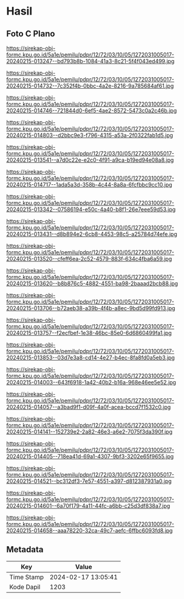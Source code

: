 # Hasil

## Foto C Plano

https://sirekap-obj-formc.kpu.go.id/5a1e/pemilu/pdpr/12/72/03/10/05/1272031005017-20240215-013247--bd793b8b-1084-41a3-8c21-5f4f043ed499.jpg

https://sirekap-obj-formc.kpu.go.id/5a1e/pemilu/pdpr/12/72/03/10/05/1272031005017-20240215-014732--7c352f4b-0bbc-4a2e-8216-9a785684af61.jpg

https://sirekap-obj-formc.kpu.go.id/5a1e/pemilu/pdpr/12/72/03/10/05/1272031005017-20240215-014746--721844d0-6ef5-4ae2-8572-5473c0a2c46b.jpg

https://sirekap-obj-formc.kpu.go.id/5a1e/pemilu/pdpr/12/72/03/10/05/1272031005017-20240215-014803--d2bbc9e3-f796-4315-a53a-2f0322fab1d5.jpg

https://sirekap-obj-formc.kpu.go.id/5a1e/pemilu/pdpr/12/72/03/10/05/1272031005017-20240215-013541--a7d0c22e-e2c0-4f91-a9ca-b19ed94e08a8.jpg

https://sirekap-obj-formc.kpu.go.id/5a1e/pemilu/pdpr/12/72/03/10/05/1272031005017-20240215-014717--1ada5a3d-358b-4c44-8a8a-6fcfbbc9cc10.jpg

https://sirekap-obj-formc.kpu.go.id/5a1e/pemilu/pdpr/12/72/03/10/05/1272031005017-20240215-013342--07586194-e50c-4a40-b8f1-26e7eee59d53.jpg

https://sirekap-obj-formc.kpu.go.id/5a1e/pemilu/pdpr/12/72/03/10/05/1272031005017-20240215-013431--d8b894e2-6cb8-4453-98c5-a25784d74efe.jpg

https://sirekap-obj-formc.kpu.go.id/5a1e/pemilu/pdpr/12/72/03/10/05/1272031005017-20240215-013520--cfeff6ea-2c52-4579-883f-634c4fba6a59.jpg

https://sirekap-obj-formc.kpu.go.id/5a1e/pemilu/pdpr/12/72/03/10/05/1272031005017-20240215-013620--b8b876c5-4882-4551-ba98-2baaad2bcb88.jpg

https://sirekap-obj-formc.kpu.go.id/5a1e/pemilu/pdpr/12/72/03/10/05/1272031005017-20240215-013706--b72aeb38-a39b-4f4b-a8ec-9bd5d99fd913.jpg

https://sirekap-obj-formc.kpu.go.id/5a1e/pemilu/pdpr/12/72/03/10/05/1272031005017-20240215-013757--f2ecfbef-1e38-46bc-85e0-6d6860499fa1.jpg

https://sirekap-obj-formc.kpu.go.id/5a1e/pemilu/pdpr/12/72/03/10/05/1272031005017-20240215-013853--03d7e3a8-cd14-4e27-b4ec-8fa8fd0a5eb3.jpg

https://sirekap-obj-formc.kpu.go.id/5a1e/pemilu/pdpr/12/72/03/10/05/1272031005017-20240215-014003--643f6918-1a42-40b2-b16a-968e46ee5e52.jpg

https://sirekap-obj-formc.kpu.go.id/5a1e/pemilu/pdpr/12/72/03/10/05/1272031005017-20240215-014057--a3bad9f1-d09f-4a0f-acea-bccd7f1532c0.jpg

https://sirekap-obj-formc.kpu.go.id/5a1e/pemilu/pdpr/12/72/03/10/05/1272031005017-20240215-014141--152739e2-2a82-46e3-a6e2-7075f3da390f.jpg

https://sirekap-obj-formc.kpu.go.id/5a1e/pemilu/pdpr/12/72/03/10/05/1272031005017-20240215-014405--718ea41d-69a1-4307-9bf3-3202e65f9655.jpg

https://sirekap-obj-formc.kpu.go.id/5a1e/pemilu/pdpr/12/72/03/10/05/1272031005017-20240215-014521--bc312df3-7e57-4551-a397-d812387931a0.jpg

https://sirekap-obj-formc.kpu.go.id/5a1e/pemilu/pdpr/12/72/03/10/05/1272031005017-20240215-014601--6a70f179-4a11-44fc-a6bb-c25d3df838a7.jpg

https://sirekap-obj-formc.kpu.go.id/5a1e/pemilu/pdpr/12/72/03/10/05/1272031005017-20240215-014658--aaa78220-32ca-49c7-aefc-6ffbc6093fd8.jpg


## Metadata

| Key        | Value               |
| ---------- | ------------------- |
| Time Stamp | 2024-02-17 13:05:41 |
| Kode Dapil | 1203                |




